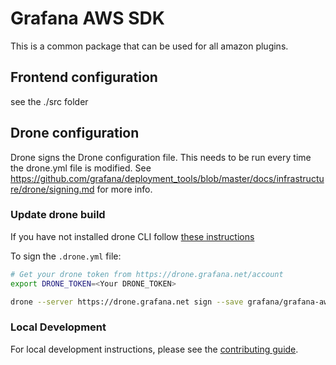 # Grafana AWS SDK

This is a common package that can be used for all amazon plugins.

## Frontend configuration

see the ./src folder

## Drone configuration

Drone signs the Drone configuration file. This needs to be run every time the drone.yml file is modified. See https://github.com/grafana/deployment_tools/blob/master/docs/infrastructure/drone/signing.md for more info.

### Update drone build

If you have not installed drone CLI follow [these instructions](https://docs.drone.io/cli/install/)

To sign the `.drone.yml` file:

```bash
# Get your drone token from https://drone.grafana.net/account
export DRONE_TOKEN=<Your DRONE_TOKEN>

drone --server https://drone.grafana.net sign --save grafana/grafana-aws-sdk-react
```
### Local Development

For local development instructions, please see the [contributing guide](https://github.com/grafana/grafana-aws-sdk-react/blob/main/CONTRIBUTING.md).